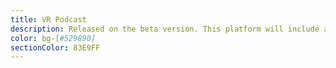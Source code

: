```yaml
---
title: VR Podcast
description: Released on the beta version. This platform will include a virtual 3D studio where interviews and other similar content will be published on a regular basis in VR format.
color: bg-[#529890]
sectionColor: 83E9FF
---
```


